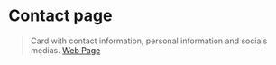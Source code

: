 # Contact page

> Card with contact information, personal information and socials medias. 
 [Web Page](https://manuelalferez.com)
